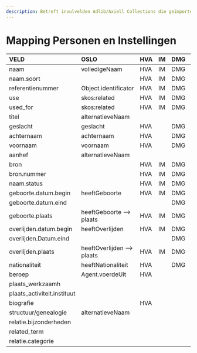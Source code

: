 ```yaml
---
description: Betreft invulvelden Adlib/Axiell Collections die geïmporteerd worden in DAMS
---
```


# Mapping Personen en Instellingen

| VELD | OSLO | HVA | IM | DMG | STAM | AG |
| :--- | :--- | :--- | :--- | :--- | :--- | :--- |
| naam | volledigeNaam | HVA | IM | DMG | STAM | AG |
| naam.soort |  | HVA | IM | DMG | STAM | AG |
| referentienummer | Object.identificator | HVA | IM | DMG | STAM | AG |
| use | skos:related | HVA | IM | DMG |  |  |
| used\_for | skos:related | HVA | IM | DMG |  |  |
| titel | alternatieveNaam |  |  |  |  | AG |
| geslacht | geslacht | HVA |  | DMG | STAM | AG |
| achternaam | achternaam | HVA |  | DMG | STAM | AG |
| voornaam | voornaam | HVA |  | DMG | STAM | AG |
| aanhef | alternatieveNaam |  |  |  |  | AG |
| bron |  | HVA | IM | DMG | STAM | AG |
| bron.nummer |  | HVA | IM | DMG | STAM | AG |
| naam.status |  | HVA | IM | DMG | STAM | AG |
| geboorte.datum.begin | heeftGeboorte | HVA | IM | DMG | STAM | AG |
| geboorte.datum.eind |  |  |  | DMG | STAM | AG |
| geboorte.plaats | heeftGeboorte --&gt; plaats | HVA | IM | DMG | STAM | AG |
| overlijden.datum.begin | heeftOverlijden | HVA | IM | DMG | STAM | AG |
| overlijden.Datum.eind |  |  |  | DMG | STAM | AG |
| overlijden.plaats | heeftOverlijden --&gt; plaats | HVA | IM | DMG | STAM | AG |
| nationaliteit | heeftNationaliteit | HVA |  | DMG | STAM | AG |
| beroep | Agent.voerdeUit | HVA |  |  |  | AG |
| plaats\_werkzaamh |  |  |  |  |  | AG |
| plaats\_activiteit.instituut |  |  |  |  |  | AG |
| biografie |  | HVA |  |  |  | AG |
| structuur/genealogie | alternatieveNaam |  |  |  |  | AG |
| relatie.bijzonderheden |  |  |  |  |  | AG |
| related\_term |  |  |  |  |  | AG |
| relatie.categorie |  |  |  |  |  | AG |

